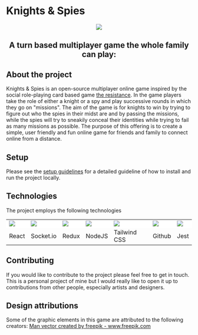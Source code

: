 # Knights & Spies

<p align="center">
  <img src="https://github.com/Blargian/spyspy/blob/master/documentation/UI/assets/spy.png">
</p>
<h2 align="center">
A turn based multiplayer game the whole family can play:
</h2>


## About the project  
Knights & Spies is an open-source multiplayer online game inspired by the social role-playing card based game [the resistance](https://en.wikipedia.org/wiki/The_Resistance_(game)). In the game players take the role of either a knight or a spy and play successive rounds in which they go on "missions". The aim of the game is for knights to win by trying to figure out who the spies in their midst are and by passing the missions, while the spies will try to sneakily conceal their identities while trying to fail as many missions as possible. The purpose of this offering is to create a simple, user friendly and fun online game for friends and family to connect online from a distance. 

## Setup 
Please see the [setup guidelines](/documentation/setup-guide.md) for a detailed guideline of how to install and run the project locally. 
## Technologies

The project employs the following technologies

<table>
  <tr style="background-color: white;">
    <td><image src="https://user-images.githubusercontent.com/41984034/145251294-62f43c4f-22e5-49b3-998f-35d14d2f29ba.png"></image></td>
    <td><image src="https://user-images.githubusercontent.com/41984034/145251219-67cf2c58-c5a3-4cab-957c-578f8373af10.png"></image></td>
    <td><image src="https://user-images.githubusercontent.com/41984034/145251355-e1ea30f7-f4aa-4faa-908a-0cda5ee87428.png"></image></td>
    <td><image src="https://user-images.githubusercontent.com/41984034/145251405-e10d16fa-c43b-4237-8648-b8446d21b712.png"></image></td>
    <td><image src="https://user-images.githubusercontent.com/41984034/145251479-3c8d2fad-3456-48df-883f-b17977fbf812.png"></image></td>
    <td><image src="https://user-images.githubusercontent.com/41984034/145251558-acf1c16d-f2db-4e98-a5a9-a3b868e33c1d.png"></image></td>
    <td><image src="https://user-images.githubusercontent.com/41984034/145251616-183dda9f-d056-43a9-9704-44c4bc4fcdd0.png"></image></td>
  </tr>
  <tr>
    <td>React</td>
    <td>Socket.io</td>
    <td>Redux</td>
    <td>NodeJS</td>
    <td>Tailwind CSS</td>
    <td>Github</td>
    <td>Jest</td>
  </tr>
</table>

## Contributing 

If you would like to contribute to the project please feel free to get in touch. This is a personal project of mine but I would really like to open it up to contributions from other people, especially artists and designers. 

## Design attributions

Some of the graphic elements in this game are attributed to the following creators:
<a href='https://www.freepik.com/vectors/man'>Man vector created by freepik - www.freepik.com</a>
